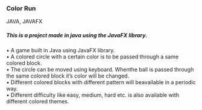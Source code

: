 ### Color Run 
JAVA, JAVAFX

##### This is a project made in java using the JavaFX library.

• A game built in Java using JavaFX library.</br>
• A colored circle with a certain color is to be passed through a same colored block. </br>
• The circle can be moved using keyboard. Whenthe ball is passed through the same colored block it’s color will be changed. </br>
• Different colored blocks with different pattern will beavailable in a periodic way. </br>
• Different difficulty like easy, medium, hard etc. is also available with different colored themes.  </br>
